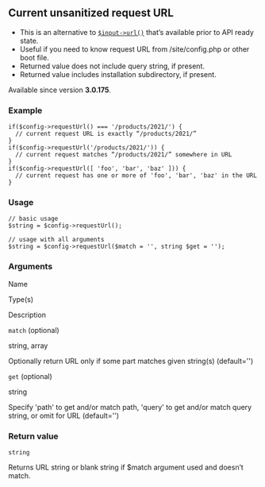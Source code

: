 Current unsanitized request URL
-------------------------------

*   This is an alternative to [`$input->url()`](/api/ref/input/url/) that’s available prior to API ready state.
*   Useful if you need to know request URL from /site/config.php or other boot file.
*   Returned value does not include query string, if present.
*   Returned value includes installation subdirectory, if present.

Available since version **3.0.175**.

### Example

    if($config->requestUrl() === '/products/2021/') {
      // current request URL is exactly “/products/2021/”
    }
    if($config->requestUrl('/products/2021/')) {
      // current request matches “/products/2021/” somewhere in URL
    }
    if($config->requestUrl([ 'foo', 'bar', 'baz' ])) {
      // current request has one or more of 'foo', 'bar', 'baz' in the URL
    }

### Usage

    // basic usage
    $string = $config->requestUrl();
    
    // usage with all arguments
    $string = $config->requestUrl($match = '', string $get = '');

### Arguments

Name

Type(s)

Description

`match` (optional)

string, array

Optionally return URL only if some part matches given string(s) (default='')

`get` (optional)

string

Specify 'path' to get and/or match path, 'query' to get and/or match query string, or omit for URL (default='')

### Return value

`string`

Returns URL string or blank string if $match argument used and doesn’t match.

